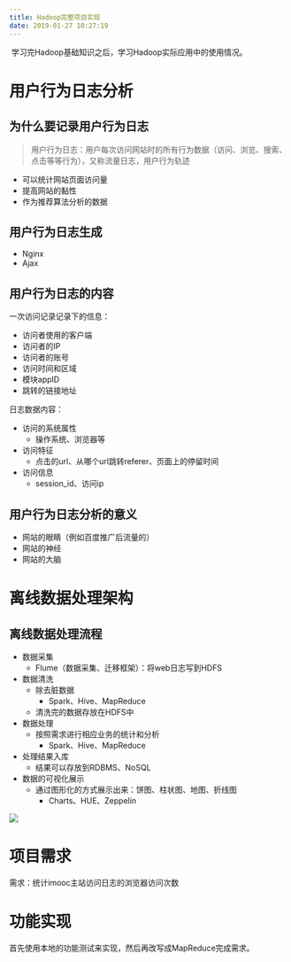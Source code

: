 ```yaml
---
title: Hadoop完整项目实现
date: 2019-01-27 10:27:19
---
```


​	学习完Hadoop基础知识之后，学习Hadoop实际应用中的使用情况。

<!--more-->

# 用户行为日志分析

## 为什么要记录用户行为日志

> 用户行为日志：用户每次访问网站时的所有行为数据（访问、浏览、搜索、点击等等行为），又称流量日志，用户行为轨迹

* 可以统计网站页面访问量
* 提高网站的黏性
* 作为推荐算法分析的数据

## 用户行为日志生成

* Nginx
* Ajax

## 用户行为日志的内容

一次访问记录记录下的信息：

* 访问者使用的客户端
* 访问者的IP
* 访问者的账号
* 访问时间和区域
* 模块appID
* 跳转的链接地址

日志数据内容：

* 访问的系统属性
  * 操作系统、浏览器等
* 访问特征
  * 点击的url、从哪个url跳转referer、页面上的停留时间
* 访问信息
  * session_id、访问ip

## 用户行为日志分析的意义

* 网站的眼睛（例如百度推广后流量的）
* 网站的神经
* 网站的大脑

# 离线数据处理架构

## 离线数据处理流程

* 数据采集
  * Flume（数据采集、迁移框架）：将web日志写到HDFS
* 数据清洗
  * 除去脏数据
    * Spark、Hive、MapReduce
  * 清洗完的数据存放在HDFS中
* 数据处理
  * 按照需求进行相应业务的统计和分析
    * Spark、Hive、MapReduce
* 处理结果入库
  * 结果可以存放到RDBMS、NoSQL
* 数据的可视化展示
  * 通过图形化的方式展示出来：饼图、柱状图、地图、折线图
    * Charts、HUE、Zeppelin

![](http://ww1.sinaimg.cn/large/007BZfbEgy1fzqtf3cwvxj30wk0hqgyy.jpg)

# 项目需求

需求：统计imooc主站访问日志的浏览器访问次数

# 功能实现

首先使用本地的功能测试来实现，然后再改写成MapReduce完成需求。